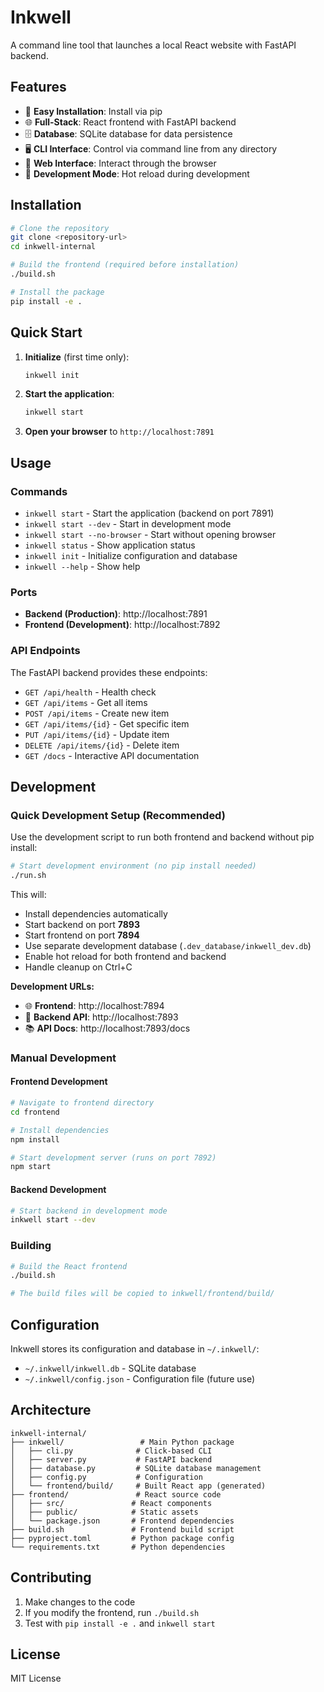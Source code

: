 # Inkwell

A command line tool that launches a local React website with FastAPI backend.

## Features

- 🚀 **Easy Installation**: Install via pip
- 🌐 **Full-Stack**: React frontend with FastAPI backend
- 🗄️ **Database**: SQLite database for data persistence
- 🖥️ **CLI Interface**: Control via command line from any directory  
- 📱 **Web Interface**: Interact through the browser
- 🔧 **Development Mode**: Hot reload during development

## Installation

```bash
# Clone the repository
git clone <repository-url>
cd inkwell-internal

# Build the frontend (required before installation)
./build.sh

# Install the package
pip install -e .
```

## Quick Start

1. **Initialize** (first time only):
   ```bash
   inkwell init
   ```

2. **Start the application**:
   ```bash
   inkwell start
   ```

3. **Open your browser** to `http://localhost:7891`

## Usage

### Commands

- `inkwell start` - Start the application (backend on port 7891)
- `inkwell start --dev` - Start in development mode
- `inkwell start --no-browser` - Start without opening browser
- `inkwell status` - Show application status
- `inkwell init` - Initialize configuration and database
- `inkwell --help` - Show help

### Ports

- **Backend (Production)**: http://localhost:7891
- **Frontend (Development)**: http://localhost:7892

### API Endpoints

The FastAPI backend provides these endpoints:

- `GET /api/health` - Health check
- `GET /api/items` - Get all items
- `POST /api/items` - Create new item
- `GET /api/items/{id}` - Get specific item
- `PUT /api/items/{id}` - Update item
- `DELETE /api/items/{id}` - Delete item
- `GET /docs` - Interactive API documentation

## Development

### Quick Development Setup (Recommended)

Use the development script to run both frontend and backend without pip install:

```bash
# Start development environment (no pip install needed)
./run.sh
```

This will:
- Install dependencies automatically
- Start backend on port **7893**
- Start frontend on port **7894** 
- Use separate development database (`.dev_database/inkwell_dev.db`)
- Enable hot reload for both frontend and backend
- Handle cleanup on Ctrl+C

**Development URLs:**
- 🌐 **Frontend**: http://localhost:7894
- 🔌 **Backend API**: http://localhost:7893
- 📚 **API Docs**: http://localhost:7893/docs

### Manual Development

#### Frontend Development

```bash
# Navigate to frontend directory
cd frontend

# Install dependencies
npm install

# Start development server (runs on port 7892)
npm start
```

#### Backend Development

```bash
# Start backend in development mode
inkwell start --dev
```

### Building

```bash
# Build the React frontend
./build.sh

# The build files will be copied to inkwell/frontend/build/
```

## Configuration

Inkwell stores its configuration and database in `~/.inkwell/`:

- `~/.inkwell/inkwell.db` - SQLite database
- `~/.inkwell/config.json` - Configuration file (future use)

## Architecture

```
inkwell-internal/
├── inkwell/                 # Main Python package
│   ├── cli.py              # Click-based CLI
│   ├── server.py           # FastAPI backend
│   ├── database.py         # SQLite database management
│   ├── config.py           # Configuration
│   └── frontend/build/     # Built React app (generated)
├── frontend/               # React source code
│   ├── src/               # React components
│   ├── public/            # Static assets
│   └── package.json       # Frontend dependencies
├── build.sh               # Frontend build script
├── pyproject.toml         # Python package config
└── requirements.txt       # Python dependencies
```

## Contributing

1. Make changes to the code
2. If you modify the frontend, run `./build.sh`
3. Test with `pip install -e .` and `inkwell start`

## License

MIT License